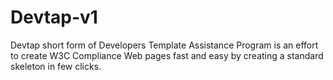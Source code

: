Devtap-v1
=========

Devtap short form of Developers Template Assistance Program is an effort to create W3C Compliance Web pages fast and easy by creating a standard skeleton in few clicks.
